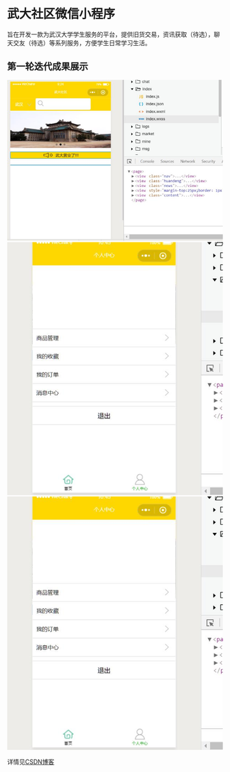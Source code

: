 # 武大社区微信小程序
旨在开发一款为武汉大学学生服务的平台，提供旧货交易，资讯获取（待选），聊天交友（待选）等系列服务，方便学生日常学习生活。
## 第一轮迭代成果展示

![首页框架展示](https://github.com/loweasy/-vx-/blob/The-First-iteration/0150E82E625E886C26CF47DC7D171A2B.jpg)
![框架wxss结构](https://github.com/loweasy/-vx-/blob/The-First-iteration/62EC10B8BA0D0E630184215E9E682B8C.jpg)
![个人信息管理](https://github.com/loweasy/-vx-/blob/The-First-iteration/62EC10B8BA0D0E630184215E9E682B8C.jpg)

详情见[CSDN博客](https://blog.csdn.net/weixin_44588455)
